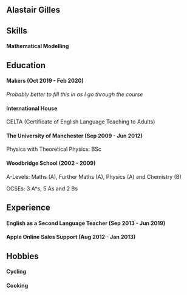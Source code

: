 ## Alastair Gilles

## Skills 

#### Mathematical Modelling

## Education

#### Makers (Oct 2019 - Feb 2020)

*Probably better to fill this in as I go through the course*

#### International House

CELTA (Certificate of English Language Teaching to Adults)

#### The University of Manchester (Sep 2009 - Jun 2012)

Physics with Theoretical Physics: BSc

#### Woodbridge School (2002 - 2009)

A-Levels: Maths (A), Further Maths (A), Physics (A) and Chemistry (B)

GCSEs: 3 A\*s, 5 As and 2 Bs

## Experience

#### English as a Second Language Teacher (Sep 2013 - Jun 2019)

#### Apple Online Sales Support (Aug 2012 - Jan 2013)

## Hobbies

#### Cycling

#### Cooking
